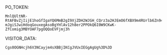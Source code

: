 PO_TOKEN:
```
MnlQUltNR-RtAFBvZjIijE1hoGfIgaYQ6MmB2gI9XjZDH2WJGH_CQrz3a2HJEmO6fXBX9m4RUrlb6Zn94BEq-mJgiSJwiHdoqGouxegAsoBgYHlAv12h8er2PPOkQ6I0W9CKwK-ZfComig3MBYOAF7pgOQQoEVFjmj3h
```
VISITOR_DATA:
```
Cgs0OGNHcjh6V3NCayjm4sXBBjIKCgJVUxIEGgAgUg%3D%3D
```
